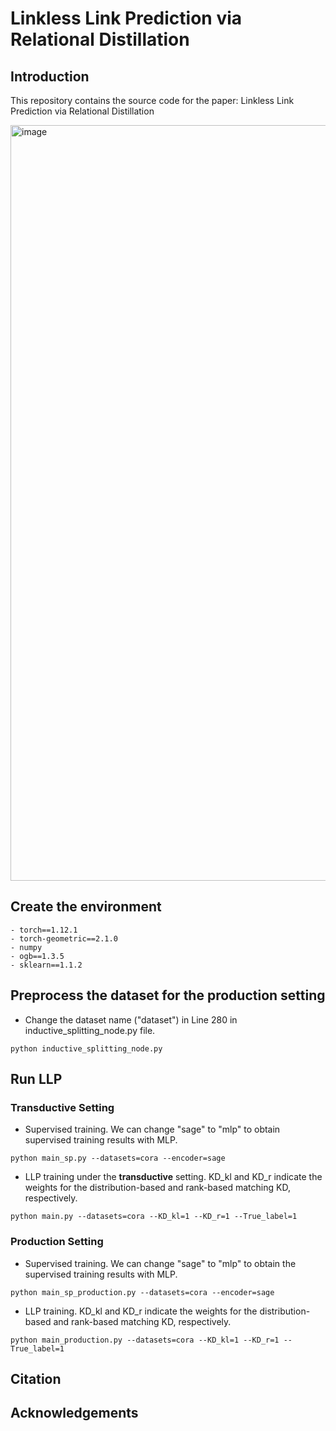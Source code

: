 # Linkless Link Prediction via Relational Distillation

## Introduction
This repository contains the source code for the paper: Linkless Link Prediction via Relational Distillation
<!-- This repository contains the source code for the paper: [Linkless Link Prediction via Relational Distillation](https://arxiv.org/pdf/2210.05801.pdf)  -->
<img width="1209" alt="image" src="https://user-images.githubusercontent.com/69767476/193711518-fdc8c163-7bbc-4118-ad55-75835954d2c7.png">

## Create the environment
```
- torch==1.12.1
- torch-geometric==2.1.0
- numpy
- ogb==1.3.5
- sklearn==1.1.2
```

## Preprocess the dataset for the production setting
- Change the dataset name ("dataset") in Line 280 in inductive_splitting_node.py file. 
```
python inductive_splitting_node.py
```

## Run LLP
### Transductive Setting
- Supervised training. We can change "sage" to "mlp" to obtain supervised training results with MLP.
```
python main_sp.py --datasets=cora --encoder=sage 
```
- LLP training under the **transductive** setting. KD_kl and KD_r indicate the weights for the distribution-based and rank-based matching KD, respectively.
```
python main.py --datasets=cora --KD_kl=1 --KD_r=1 --True_label=1
```
### Production Setting
- Supervised training. We can change "sage" to "mlp" to obtain the supervised training results with MLP.
```
python main_sp_production.py --datasets=cora --encoder=sage 
```
- LLP training. KD_kl and KD_r indicate the weights for the distribution-based and rank-based matching KD, respectively.
```
python main_production.py --datasets=cora --KD_kl=1 --KD_r=1 --True_label=1
```
## Citation

## Acknowledgements


<!-- by Zhichun Guo(zguo5@nd.edu), William Shiao(wshiao@snap.com), Shichang Zhang(shichang@cs.ucla.edu), Yozen Liu(yliu2@snapchat.com), Nitesh Chawla(nchawla@nd.edu), Neil Shah(nshah@snap.com), Tong Zhao(tzhao@snapchat.com).
 -->
